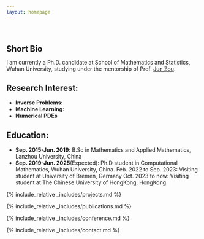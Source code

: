 ```yaml
---
layout: homepage
---
```


<h1 id="about-me"></h1>

<h2 style="margin: 60px 0px 10px;">Short Bio</h2>

I am currently a Ph.D. candidate at School of Mathematics and Statistics, Wuhan University, studying under the mentorship of Prof. [Jun Zou](https://www.math.cuhk.edu.hk/~zou/).

## Research Interest:

- **Inverse Problems:** 
- **Machine Learning:** 
- **Numerical PDEs**

## Education:

- **Sep. 2015-Jun. 2019**: B.Sc in Mathematics and Applied Mathematics, Lanzhou University, China
- **Sep. 2019-Jun. 2025**(Expected): Ph.D student in Computational Mathematics, Wuhan University, China.
  Feb. 2022 to Sep. 2023: Visiting student at University of Bremen, Germany
  Oct. 2023 to now: Visiting student at The Chinese University of HongKong, HongKong

{% include_relative _includes/projects.md %}

{% include_relative _includes/publications.md %}

{% include_relative _includes/conference.md %}

{% include_relative _includes/contact.md %}

